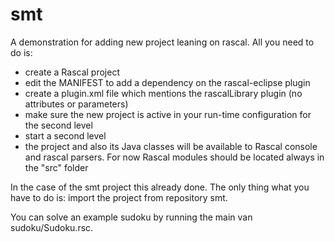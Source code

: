 smt
===

A demonstration for adding new project leaning on rascal. All you need to do
is:
* create a Rascal project
* edit the MANIFEST to add a dependency on the rascal-eclipse plugin
* create a plugin.xml file which mentions the rascalLibrary plugin (no
attributes or parameters)
* make sure the new project is active in your run-time configuration for
the second level
* start a second level
* the project and also its Java classes will be available to Rascal
console and rascal parsers. For now Rascal modules should be located
always in the "src" folder


In the case of the smt project this already done.
The only thing what you have to do is: import the project from repository smt.


You can solve an example sudoku by running the main van sudoku/Sudoku.rsc. 
